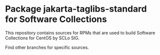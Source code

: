 # Package jakarta-taglibs-standard for Software Collections

This repository contains sources for RPMs that are used
to build Software Collections for CentOS by SCLo SIG.

Find other branches for specific sources.
